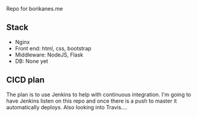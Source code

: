 Repo for borikanes.me

## Stack
- Nginx
- Front end: html, css, bootstrap
- Middleware: NodeJS, Flask
- DB: None yet

## CICD plan
The plan is to use Jenkins to help with continuous integration.  I'm going to have Jenkins listen on this repo and once there is a push to master it automatically deploys.
Also looking into Travis....
